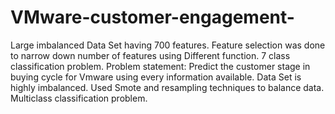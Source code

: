 # VMware-customer-engagement-
Large imbalanced Data Set having 700 features. Feature selection was done to narrow down number of features using Different function. 7 class classification problem.
Problem statement: Predict the customer stage in buying cycle for Vmware using every information available. 
Data Set is highly imbalanced.
Used Smote and resampling techniques to balance data. 
Multiclass classification problem.
